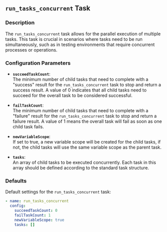 ## `run_tasks_concurrent` Task

### Description
The `run_tasks_concurrent` task allows for the parallel execution of multiple tasks. This task is crucial in scenarios where tasks need to be run simultaneously, such as in testing environments that require concurrent processes or operations.

### Configuration Parameters

- **`succeedTaskCount`**:\
  The minimum number of child tasks that need to complete with a "success" result for the `run_tasks_concurrent` task to stop and return a success result. A value of 0 indicates that all child tasks need to succeed for the overall task to be considered successful.

- **`failTaskCount`**:\
  The minimum number of child tasks that need to complete with a "failure" result for the `run_tasks_concurrent` task to stop and return a failure result. A value of 1 means the overall task will fail as soon as one child task fails.

- **`newVariableScope`**:\
  If set to true, a new variable scope will be created for the child tasks, if not, the child tasks will use the same variable scope as the parent task.

- **`tasks`**:\
  An array of child tasks to be executed concurrently. Each task in this array should be defined according to the standard task structure.

### Defaults

Default settings for the `run_tasks_concurrent` task:

```yaml
- name: run_tasks_concurrent
  config:
    succeedTaskCount: 0
    failTaskCount: 1
    newVariableScope: true
    tasks: []
```
